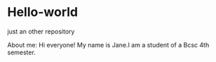 # Hello-world
just an other repository

About me:
Hi everyone!
My name is Jane.I am  a student of a Bcsc 4th semester.
